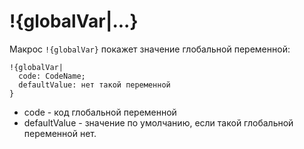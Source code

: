 # !{globalVar|...}

Макрос `!{globalVar}` покажет значение глобальной переменной:
```plain 
!{globalVar|
  code: CodeName;
  defaultValue: нет такой переменной
}
```
* code - код глобальной переменной
* defaultValue - значение по умолчанию, если такой глобальной переменной нет.

